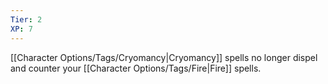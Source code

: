 ```yaml
---
Tier: 2
XP: 7
---
```

[[Character Options/Tags/Cryomancy|Cryomancy]] spells no longer dispel and counter your [[Character Options/Tags/Fire|Fire]] spells.